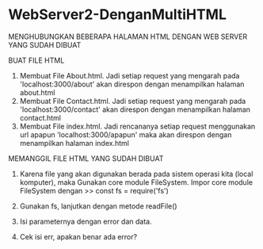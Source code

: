 # WebServer2-DenganMultiHTML
MENGHUBUNGKAN BEBERAPA HALAMAN HTML DENGAN WEB SERVER YANG SUDAH DIBUAT

BUAT FILE HTML
01. Membuat File About.html. Jadi setiap request yang mengarah pada 'localhost:3000/about' akan direspon dengan menampilkan halaman about.html
02. Membuat File Contact.html. Jadi setiap request yang mengarah pada 'localhost:3000/contact' akan direspon dengan menampilkan halaman contact.html
03. Membuat File index.html. Jadi rencananya setiap request menggunakan url apapun 'localhost:3000/apapun' maka akan direspon dengan menampilkan halaman index.html

MEMANGGIL FILE HTML YANG SUDAH DIBUAT
01. Karena file yang akan digunakan berada pada sistem operasi kita (local komputer), maka Gunakan core module FileSystem. Impor core module FileSystem dengan >> const fs = require('fs')
02. Gunakan fs, lanjutkan dengan metode readFile()
03. Isi parameternya dengan error dan data.

04. Cek isi err, apakan benar ada error?
